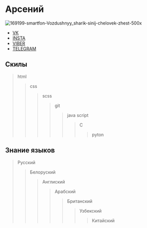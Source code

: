 # Арсений
![169199-smartfon-Vozdushnyy_sharik-sinij-chelovek-zhest-500x](https://user-images.githubusercontent.com/115338572/194695563-75bb8207-158b-4336-a5e8-758df108052f.jpg)
* [VK](https://frommenine.github.io/workingfish/git.html)
* [INSTA](https://frommenine.github.io/workingfish/git.html)
* [VIBER](https://frommenine.github.io/workingfish/git.html)
*  [TELEGRAM](https://frommenine.github.io/workingfish/git.html)
## Скилы
> html
>> css
>>>  scss
>>>> git
>>>>> java script
>>>>>>  C 
>>>>>>> pyton    
## Знание языков
> Русский
>> Белоруский
>>>  Англиский
>>>> Арабский
>>>>> Британский
>>>>>>  Узбекский
>>>>>>> Китайский
